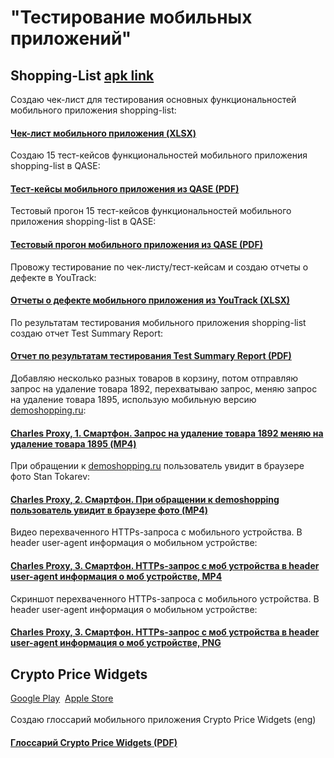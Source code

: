 # "Тестирование мобильных приложений"
## Shopping-List <a href="https://drive.google.com/file/d/1wSz1J4Ba-VDgjv82RIk59EaQ1Ys16ph8/view?usp=share_link">apk link</a>
Создаю чек-лист для тестирования основных функциональностей мобильного приложения shopping-list:
#### [Чек-лист мобильного приложения (XLSX)](https://docs.google.com/spreadsheets/d/1qJjcV8EDXkOrjy7fVTewQbMhhMDQHBct1yjL7d-6VxA/edit?usp=sharing)
Создаю 15 тест-кейсов функциональностей мобильного приложения shopping-list в QASE:
#### [Тест-кейсы мобильного приложения из QASE (PDF)](https://github.com/StanTokarev/mobile/blob/main/Stan%20Tokarev%20%D0%A2%D0%B5%D1%81%D1%82-%D0%BA%D0%B5%D0%B9%D1%81%D1%8B%20%D0%BC%D0%BE%D0%B1%D0%B8%D0%BB%D1%8C%D0%BD%D0%BE%D0%B3%D0%BE%20%D0%BF%D1%80%D0%B8%D0%BB%D0%BE%D0%B6%D0%B5%D0%BD%D0%B8%D1%8F%20%D0%B8%D0%B7%20QASE.pdf)
Тестовый прогон 15 тест-кейсов функциональностей мобильного приложения shopping-list в QASE:
#### [Тестовый прогон мобильного приложения из QASE (PDF)](https://github.com/StanTokarev/mobile/blob/main/Stan%20Tokarev%20%D0%A2%D0%B5%D1%81%D1%82%D0%BE%D0%B2%D1%8B%D0%B9%20%D0%BF%D1%80%D0%BE%D0%B3%D0%BE%D0%BD%20%D0%BC%D0%BE%D0%B1%D0%B8%D0%BB%D1%8C%D0%BD%D0%BE%D0%B3%D0%BE%20%D0%BF%D1%80%D0%B8%D0%BB%D0%BE%D0%B6%D0%B5%D0%BD%D0%B8%D1%8F%20%D0%B8%D0%B7%20QASE.pdf)
Провожу тестирование по чек-листу/тест-кейсам и создаю отчеты о дефекте в YouTrack:
#### [Отчеты о дефекте мобильного приложения из YouTrack (XLSX)](https://github.com/StanTokarev/mobile/blob/main/Stan%20Tokarev%20%D0%9E%D1%82%D1%87%D0%B5%D1%82%D1%8B%20%D0%BE%20%D0%B4%D0%B5%D1%84%D0%B5%D0%BA%D1%82%D0%B5%20%D0%BC%D0%BE%D0%B1%D0%B8%D0%BB%D1%8C%D0%BD%D0%BE%D0%B3%D0%BE%20%D0%BF%D1%80%D0%B8%D0%BB%D0%BE%D0%B6%D0%B5%D0%BD%D0%B8%D1%8F%20%D0%B8%D0%B7%20YouTrack%20-%202.xlsx)
По результатам тестирования мобильного приложения shopping-list создаю отчет Test Summary Report:
#### [Отчет по результатам тестирования Test Summary Report (PDF)](https://github.com/StanTokarev/mobile/blob/main/Stan%20Tokarev%20Test%20Summary%20Report.pdf)
Добавляю несколько разных товаров в корзину, потом отправляю запрос на удаление товара 1892, перехватываю запрос, меняю запрос на удаление товара 1895, использую мобильную версию <a href="https://demoshopping.ru/">demoshopping.ru</a>:
#### [Charles Proxy, 1. Смартфон. Запрос на удаление товара 1892 меняю на удаление товара 1895 (MP4)](https://github.com/StanTokarev/mobile/blob/main/1.%20%D0%A1%D0%BC%D0%B0%D1%80%D1%82%D1%84%D0%BE%D0%BD.%20%D0%97%D0%B0%D0%BF%D1%80%D0%BE%D1%81%20%D0%BD%D0%B0%20%D1%83%D0%B4%D0%B0%D0%BB%D0%B5%D0%BD%D0%B8%D0%B5%20%D1%82%D0%BE%D0%B2%D0%B0%D1%80%D0%B0%201892%20%D0%BC%D0%B5%D0%BD%D1%8F%D1%8E%20%D0%BD%D0%B0%20%D1%83%D0%B4%D0%B0%D0%BB%D0%B5%D0%BD%D0%B8%D0%B5%20%D1%82%D0%BE%D0%B2%D0%B0%D1%80%D0%B0%201895.mp4)
При обращении к <a href="https://demoshopping.ru/">demoshopping.ru</a> пользователь увидит в браузере фото Stan Tokarev:
#### [Charles Proxy, 2. Смартфон. При обращении к demoshopping пользователь увидит в браузере фото (MP4)](https://github.com/StanTokarev/mobile/blob/main/%202.%20%D0%A1%D0%BC%D0%B0%D1%80%D1%82%D1%84%D0%BE%D0%BD.%20%D0%9F%D1%80%D0%B8%20%D0%BE%D0%B1%D1%80%D0%B0%D1%89%D0%B5%D0%BD%D0%B8%D0%B8%20%D0%BA%20demoshopping%20%D0%BF%D0%BE%D0%BB%D1%8C%D0%B7%D0%BE%D0%B2%D0%B0%D1%82%D0%B5%D0%BB%D1%8C%20%D1%83%D0%B2%D0%B8%D0%B4%D0%B8%D1%82%20%D0%B2%20%D0%B1%D1%80%D0%B0%D1%83%D0%B7%D0%B5%D1%80%D0%B5%20%D0%BA%D0%B0%D1%80%D1%82%D0%B8%D0%BD%D0%BA%D1%83.mp4)
Видео перехваченного HTTPs-запроса с мобильного устройства. В header user-agent информация о мобильном устройстве:
#### [Charles Proxy, 3. Смартфон. HTTPs-запрос с моб устройства в header user-agent информация о моб устройстве, MP4](https://github.com/StanTokarev/mobile/blob/main/3.%20%D0%A1%D0%BC%D0%B0%D1%80%D1%82%D1%84%D0%BE%D0%BD.%20HTTPs-%D0%B7%D0%B0%D0%BF%D1%80%D0%BE%D1%81%20%D1%81%20%D0%BC%D0%BE%D0%B1%D0%B8%D0%BB%D1%8C%D0%BD%D0%BE%D0%B3%D0%BE%20%D1%83%D1%81%D1%82%D1%80%D0%BE%D0%B9%D1%81%D1%82%D0%B2%D0%B0%20%D0%B2%20header%20user-agent%20%D0%B8%D0%BD%D1%84%D0%BE%D1%80%D0%BC%D0%B0%D1%86%D0%B8%D1%8F%20%D0%BE%20%D0%BC%D0%BE%D0%B1%20%D1%83%D1%81%D1%82%D1%80%D0%BE%D0%B9%D1%81%D1%82%D0%B2%D0%B5.mp4)
Скриншот перехваченного HTTPs-запроса с мобильного устройства. В header user-agent информация о мобильном устройстве:
#### [Charles Proxy, 3. Смартфон. HTTPs-запрос с моб устройства в header user-agent информация о моб устройстве, PNG](https://github.com/StanTokarev/mobile/blob/main/3.%20%D0%A1%D0%BC%D0%B0%D1%80%D1%82%D1%84%D0%BE%D0%BD.%20HTTPs-%D0%B7%D0%B0%D0%BF%D1%80%D0%BE%D1%81%20%D1%81%20%D0%BC%D0%BE%D0%B1%D0%B8%D0%BB%D1%8C%D0%BD%D0%BE%D0%B3%D0%BE%20%D1%83%D1%81%D1%82%D1%80%D0%BE%D0%B9%D1%81%D1%82%D0%B2%D0%B0%20%D0%B2%20header%20user-agent%20%D0%B8%D0%BD%D1%84%D0%BE%D1%80%D0%BC%D0%B0%D1%86%D0%B8%D1%8F%20%D0%BE%20%D0%BC%D0%BE%D0%B1%20%D1%83%D1%81%D1%82%D1%80%D0%BE%D0%B9%D1%81%D1%82%D0%B2%D0%B5.png)
## Crypto Price Widgets
<a href="https://play.google.com/store/apps/details?id=com.currency.exchange.widgetscrypto&hl=en_US&pli=1">Google Play</a>&nbsp;&nbsp;<a href="https://apps.apple.com/us/app/bitcoin-crypto-price-widget/id1545909324">Apple Store</a><br><br>
Создаю глоссарий мобильного приложения Crypto Price Widgets (eng)
#### [Глоссарий Crypto Price Widgets (PDF)](https://drive.google.com/file/d/1JaK3BzMVAK_48BrQrG9ykP5ef2BjoEB7/view?usp=sharing)
